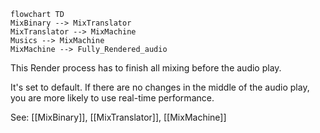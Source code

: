 

```mermaid
flowchart TD
MixBinary --> MixTranslator
MixTranslator --> MixMachine
Musics --> MixMachine
MixMachine --> Fully_Rendered_audio
```

This Render process has to finish all mixing before the audio play.

It's set to default. If there are no changes in the middle of the audio play, you are more likely to use real-time performance.

See: [[MixBinary]], [[MixTranslator]], [[MixMachine]]
